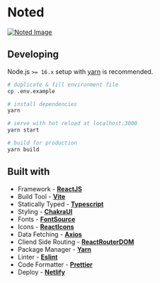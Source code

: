 # Noted

[![Noted Image](public/noted.png)](https://noted-todo-app.netlify.app/)

## Developing

Node.js `>= 16.x` setup with [yarn](https://yarnpkg.com/) is recommended.

```bash
# duplicate & fill environment file
cp .env.example

# install dependencies
yarn

# serve with hot reload at localhost:3000
yarn start

# build for production
yarn build
```

## Built with

- Framework - [**ReactJS**](https://reactjs.org/)
- Build Tool - [**Vite**](https://vitejs.dev/)
- Statically Typed - [**Typescript**](https://www.typescriptlang.org/)
- Styling - [**ChakraUI**](https://chakra-ui.com/)
- Fonts - [**FontSource**](https://fontsource.org/)
- Icons - [**ReactIcons**](https://react-icons.github.io/react-icons/)
- Data Fetching - [**Axios**](https://axios-http.com/)
- Cliend Side Routing - [**ReactRouterDOM**](https://reactrouter.com/)
- Package Manager - [**Yarn**](https://yarnpkg.com/)
- Linter - [**Eslint**](https://eslint.org/)
- Code Formatter - [**Prettier**](https://prettier.io/)
- Deploy - [**Netlify**](https://www.netlify.com/)
